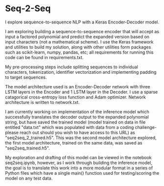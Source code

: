 # Seq-2-Seq
I explore sequence-to-sequence NLP with a Keras Encoder-Decoder model.

I am exploring building a sequence-to-sequence encoder that will accept as input a factored polynomial and predict the expanded version based on input characters (not a mathematical scheme). I use the Keras framework and utilities to build my solution, along with other utilities form packages such as scikit-learn, numpy, pandas, etc; all requirements for running this code can be found in requirements.txt.

My pre-processing steps include splitting sequences to individual characters, tokenization,  identifier vectorization and implementing padding to target sequences.

The model architecture used is an Encoder-Decoder network with three LSTM layers in the Encoder and 1 LSTM layer in the Decoder. I use a sparse catagorical cross-entropy loss function and Adam optimizer. Network architecture is written to network.txt.

I am currently working on implementation of the inference model which successfully translates the decoder output to the expanded polynomial string, but have saved the trained model (model trained on data in file entitled "data.txt" which was populated with data from a coding challenge- please reach out should you wish to have access to this URL) as "seq2seq_2_trained.h5". This was the second model architecture explored, the first model architecture, trained on the same data, was saved as "seq2seq_trained.h5".

My exploration and drafting of this model can be viewed in the notebook seq2seq.ipynb, however, as I work through building the inference model, the goal is to translate this work into a more modular format in a series of Python files which have a single main() function used for testing/scoring the model on any test data.
